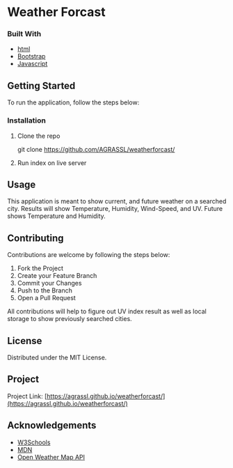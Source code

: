 # Weather Forcast


### Built With
* [html](https://developer.mozilla.org/en-US/docs/Web/HTML)
* [Bootstrap](https://getbootstrap.com/)
* [Javascript](https://developer.mozilla.org/en-US/docs/Web/JavaScript)


## Getting Started

To run the application, follow the steps below:



### Installation

1. Clone the repo
 
   git clone https://github.com/AGRASSL/weatherforcast/

2. Run index on live server



## Usage

This application is meant to show current, and future weather on a searched city. Results will show Temperature, Humidity, Wind-Speed, and UV. Future shows Temperature and Humidity.



## Contributing

Contributions are welcome by following the steps below:

1. Fork the Project
2. Create your Feature Branch 
3. Commit your Changes 
4. Push to the Branch 
5. Open a Pull Request

All contributions will help to figure out UV index result as well as local storage to show previously searched cities.



## License

Distributed under the MIT License.



## Project

Project Link: [https://agrassl.github.io/weatherforcast/](https://agrassl.github.io/weatherforcast/)



## Acknowledgements

* [W3Schools](https://www.w3schools.com/)
* [MDN](https://developer.mozilla.org/en-US/)
* [Open Weather Map API](https://openweathermap.org/api)